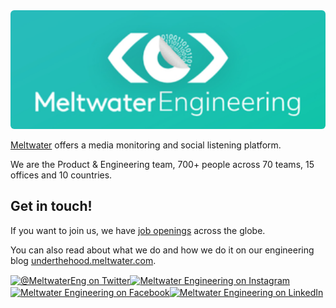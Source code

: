 <img src="/MeltwaterEngGithubProfile.jpg" alt="Meltwater Engineering" style="width:870px; height:190px; object-fit: cover; border-radius: 6px;">

[Meltwater](https://meltwater.com/) offers a media monitoring and social listening platform.

We are the Product & Engineering team, 700+ people across 70 teams, 15 offices and 10 countries.

## Get in touch!

If you want to join us, we have [job openings](https://underthehood.meltwater.com/jobs/) across the globe. 

You can also read about what we do and how we do it on our engineering blog [underthehood.meltwater.com](https://underthehood.meltwater.com/).

<a href="https://twitter.com/meltwatereng"><img align="center" src="https://cdn.jsdelivr.net/npm/simple-icons@3.0.1/icons/twitter.svg" alt="@MeltwaterEng on Twitter" height="30" width="40" /></a><a href="https://instagram.com/meltwaterengineering"><img align="center" src="https://cdn.jsdelivr.net/npm/simple-icons@3.0.1/icons/instagram.svg" alt="Meltwater Engineering on Instagram" height="30" width="40" /></a><a href="https://www.facebook.com/MWSoftwareEngineering/"><img align="center" src="https://cdn.jsdelivr.net/npm/simple-icons@3.0.1/icons/facebook.svg" alt="Meltwater Engineering on Facebook" height="30" width="40" /></a><a href="https://www.linkedin.com/company/meltwater/"><img align="center" src="https://cdn.jsdelivr.net/npm/simple-icons@3.0.1/icons/linkedin.svg" alt="Meltwater Engineering on LinkedIn" height="30" width="40" /></a>
